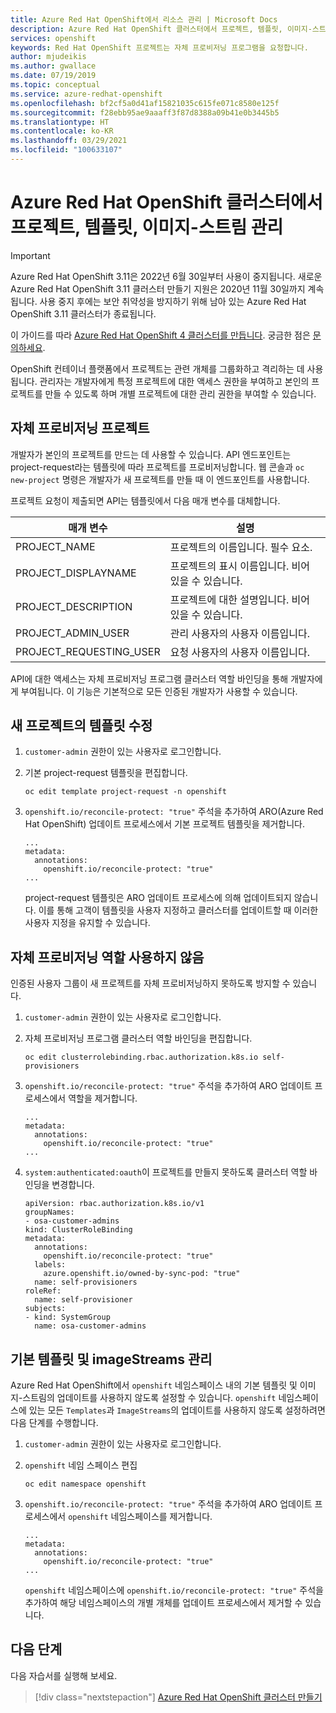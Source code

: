 ```yaml
---
title: Azure Red Hat OpenShift에서 리소스 관리 | Microsoft Docs
description: Azure Red Hat OpenShift 클러스터에서 프로젝트, 템플릿, 이미지-스트림 관리
services: openshift
keywords: Red Hat OpenShift 프로젝트는 자체 프로비저닝 프로그램을 요청합니다.
author: mjudeikis
ms.author: gwallace
ms.date: 07/19/2019
ms.topic: conceptual
ms.service: azure-redhat-openshift
ms.openlocfilehash: bf2cf5a0d41af15821035c615fe071c8580e125f
ms.sourcegitcommit: f28ebb95ae9aaaff3f87d8388a09b41e0b3445b5
ms.translationtype: HT
ms.contentlocale: ko-KR
ms.lasthandoff: 03/29/2021
ms.locfileid: "100633107"
---
```

# <a name="manage-projects-templates-image-streams-in-an-azure-red-hat-openshift-cluster"></a>Azure Red Hat OpenShift 클러스터에서 프로젝트, 템플릿, 이미지-스트림 관리

> [!IMPORTANT]
> Azure Red Hat OpenShift 3.11은 2022년 6월 30일부터 사용이 중지됩니다. 새로운 Azure Red Hat OpenShift 3.11 클러스터 만들기 지원은 2020년 11월 30일까지 계속됩니다. 사용 중지 후에는 보안 취약성을 방지하기 위해 남아 있는 Azure Red Hat OpenShift 3.11 클러스터가 종료됩니다.
> 
> 이 가이드를 따라 [Azure Red Hat OpenShift 4 클러스터를 만듭니다](tutorial-create-cluster.md).
> 궁금한 점은 [문의하세요](mailto:arofeedback@microsoft.com).

OpenShift 컨테이너 플랫폼에서 프로젝트는 관련 개체를 그룹화하고 격리하는 데 사용됩니다. 관리자는 개발자에게 특정 프로젝트에 대한 액세스 권한을 부여하고 본인의 프로젝트를 만들 수 있도록 하며 개별 프로젝트에 대한 관리 권한을 부여할 수 있습니다.

## <a name="self-provisioning-projects"></a>자체 프로비저닝 프로젝트

개발자가 본인의 프로젝트를 만드는 데 사용할 수 있습니다. API 엔드포인트는 project-request라는 템플릿에 따라 프로젝트를 프로비저닝합니다. 웹 콘솔과 `oc new-project` 명령은 개발자가 새 프로젝트를 만들 때 이 엔드포인트를 사용합니다.

프로젝트 요청이 제출되면 API는 템플릿에서 다음 매개 변수를 대체합니다.

| 매개 변수               | 설명                                    |
| ----------------------- | ---------------------------------------------- |
| PROJECT_NAME            | 프로젝트의 이름입니다. 필수 요소.             |
| PROJECT_DISPLAYNAME     | 프로젝트의 표시 이름입니다. 비어 있을 수 있습니다. |
| PROJECT_DESCRIPTION     | 프로젝트에 대한 설명입니다. 비어 있을 수 있습니다.  |
| PROJECT_ADMIN_USER      | 관리 사용자의 사용자 이름입니다.       |
| PROJECT_REQUESTING_USER | 요청 사용자의 사용자 이름입니다.           |

API에 대한 액세스는 자체 프로비저닝 프로그램 클러스터 역할 바인딩을 통해 개발자에게 부여됩니다. 이 기능은 기본적으로 모든 인증된 개발자가 사용할 수 있습니다.

## <a name="modify-the-template-for-a-new-project"></a>새 프로젝트의 템플릿 수정 

1. `customer-admin` 권한이 있는 사용자로 로그인합니다.

2. 기본 project-request 템플릿을 편집합니다.

   ```
   oc edit template project-request -n openshift
   ```

3. `openshift.io/reconcile-protect: "true"` 주석을 추가하여 ARO(Azure Red Hat OpenShift) 업데이트 프로세스에서 기본 프로젝트 템플릿을 제거합니다.

   ```
   ...
   metadata:
     annotations:
       openshift.io/reconcile-protect: "true"
   ...
   ```

   project-request 템플릿은 ARO 업데이트 프로세스에 의해 업데이트되지 않습니다. 이를 통해 고객이 템플릿을 사용자 지정하고 클러스터를 업데이트할 때 이러한 사용자 지정을 유지할 수 있습니다.

## <a name="disable-the-self-provisioning-role"></a>자체 프로비저닝 역할 사용하지 않음

인증된 사용자 그룹이 새 프로젝트를 자체 프로비저닝하지 못하도록 방지할 수 있습니다.

1. `customer-admin` 권한이 있는 사용자로 로그인합니다.

2. 자체 프로비저닝 프로그램 클러스터 역할 바인딩을 편집합니다.

   ```
   oc edit clusterrolebinding.rbac.authorization.k8s.io self-provisioners
   ```

3. `openshift.io/reconcile-protect: "true"` 주석을 추가하여 ARO 업데이트 프로세스에서 역할을 제거합니다.

   ```
   ...
   metadata:
     annotations:
       openshift.io/reconcile-protect: "true"
   ...
   ```

4. `system:authenticated:oauth`이 프로젝트를 만들지 못하도록 클러스터 역할 바인딩을 변경합니다.

   ```
   apiVersion: rbac.authorization.k8s.io/v1
   groupNames:
   - osa-customer-admins
   kind: ClusterRoleBinding
   metadata:
     annotations:
       openshift.io/reconcile-protect: "true"
     labels:
       azure.openshift.io/owned-by-sync-pod: "true"
     name: self-provisioners
   roleRef:
     name: self-provisioner
   subjects:
   - kind: SystemGroup
     name: osa-customer-admins
   ```

## <a name="manage-default-templates-and-imagestreams"></a>기본 템플릿 및 imageStreams 관리

Azure Red Hat OpenShift에서 `openshift` 네임스페이스 내의 기본 템플릿 및 이미지-스트림의 업데이트를 사용하지 않도록 설정할 수 있습니다.
`openshift` 네임스페이스에 있는 모든 `Templates`과 `ImageStreams`의 업데이트를 사용하지 않도록 설정하려면 다음 단계를 수행합니다.

1. `customer-admin` 권한이 있는 사용자로 로그인합니다.

2. `openshift` 네임 스페이스 편집

   ```
   oc edit namespace openshift
   ```

3. `openshift.io/reconcile-protect: "true"` 주석을 추가하여 ARO 업데이트 프로세스에서 `openshift` 네임스페이스를 제거합니다.

   ```
   ...
   metadata:
     annotations:
       openshift.io/reconcile-protect: "true"
   ...
   ```

   `openshift` 네임스페이스에 `openshift.io/reconcile-protect: "true"` 주석을 추가하여 해당 네임스페이스의 개별 개체를 업데이트 프로세스에서 제거할 수 있습니다.

## <a name="next-steps"></a>다음 단계

다음 자습서를 실행해 보세요.
> [!div class="nextstepaction"]
> [Azure Red Hat OpenShift 클러스터 만들기](tutorial-create-cluster.md)
